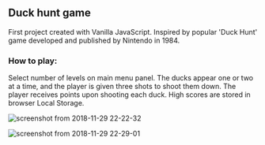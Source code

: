 ## Duck hunt game
First project created with Vanilla JavaScript. Inspired by popular 'Duck Hunt' game
developed and published by Nintendo in 1984.

### How to play:
Select number of levels on main menu panel.
The ducks appear one or two at a time, and the player is given three shots to shoot them down. 
The player receives points upon shooting each duck. High scores are stored in browser Local Storage.

![screenshot from 2018-11-29 22-22-32](https://user-images.githubusercontent.com/34944174/49252839-5f060f00-f425-11e8-8900-7f4015c27e19.png)

![screenshot from 2018-11-29 22-29-01](https://user-images.githubusercontent.com/34944174/49253152-3df1ee00-f426-11e8-9b5b-8d62dec89bb0.png)
